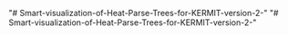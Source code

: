 "# Smart-visualization-of-Heat-Parse-Trees-for-KERMIT-version-2-" 
"# Smart-visualization-of-Heat-Parse-Trees-for-KERMIT-version-2-" 
